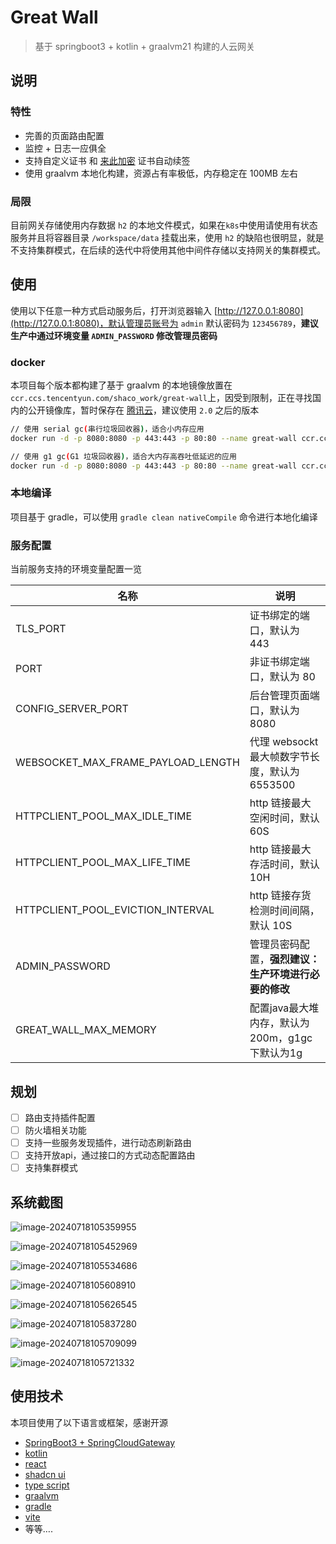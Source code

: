 # Great Wall

> 基于 springboot3 + kotlin + graalvm21 构建的人云网关

## 说明

### 特性

* 完善的页面路由配置
* 监控 + 日志一应俱全
* 支持自定义证书 和 [来此加密](https://letsencrypt.osfipin.com/) 证书自动续签
* 使用 graalvm 本地化构建，资源占有率极低，内存稳定在 100MB 左右

### 局限

目前网关存储使用内存数据 `h2` 的本地文件模式，如果在`k8s`中使用请使用有状态服务并且将容器目录 `/workspace/data` 挂载出来，使用 `h2` 的缺陷也很明显，就是不支持集群模式，在后续的迭代中将使用其他中间件存储以支持网关的集群模式。

## 使用

使用以下任意一种方式启动服务后，打开浏览器输入 [http://127.0.0.1:8080](http://127.0.0.1:8080)，默认管理员账号为 `admin` 默认密码为 `123456789`，**建议生产中通过环境变量 `ADMIN_PASSWORD` 修改管理员密码**

### docker

本项目每个版本都构建了基于 graalvm 的本地镜像放置在 `ccr.ccs.tencentyun.com/shaco_work/great-wall`上，因受到限制，正在寻找国内的公开镜像库，暂时保存在 [腾讯云](https://console.cloud.tencent.com/tcr/publicimage/tag?rid=1&reponame=shaco_work%2Fgreat-wall)，建议使用 `2.0` 之后的版本

```bash
// 使用 serial gc(串行垃圾回收器)，适合小内存应用
docker run -d -p 8080:8080 -p 443:443 -p 80:80 --name great-wall ccr.ccs.tencentyun.com/shaco_work/great-wall:2.10

// 使用 g1 gc(G1 垃圾回收器)，适合大内存高吞吐低延迟的应用
docker run -d -p 8080:8080 -p 443:443 -p 80:80 --name great-wall ccr.ccs.tencentyun.com/shaco_work/great-wall:2.10_g1gc
```

### 本地编译

项目基于 gradle，可以使用 `gradle clean nativeCompile` 命令进行本地化编译

### 服务配置

当前服务支持的环境变量配置一览

| 名称                               | 说明                                                 |
| ---------------------------------- | ---------------------------------------------------- |
| TLS_PORT                           | 证书绑定的端口，默认为 443                           |
| PORT                               | 非证书绑定端口，默认为 80                            |
| CONFIG_SERVER_PORT                 | 后台管理页面端口，默认为 8080                        |
| WEBSOCKET_MAX_FRAME_PAYLOAD_LENGTH | 代理 websockt 最大帧数字节长度，默认为 6553500       |
| HTTPCLIENT_POOL_MAX_IDLE_TIME      | http 链接最大空闲时间，默认60S                       |
| HTTPCLIENT_POOL_MAX_LIFE_TIME      | http 链接最大存活时间，默认10H                       |
| HTTPCLIENT_POOL_EVICTION_INTERVAL  | http 链接存货检测时间间隔，默认 10S                  |
| ADMIN_PASSWORD                     | 管理员密码配置，**强烈建议：生产环境进行必要的修改** |
| GREAT_WALL_MAX_MEMORY              | 配置java最大堆内存，默认为200m，g1gc下默认为1g       |

## 规划

- [ ] 路由支持插件配置
- [ ] 防火墙相关功能
- [ ] 支持一些服务发现插件，进行动态刷新路由
- [ ] 支持开放api，通过接口的方式动态配置路由
- [ ] 支持集群模式

## 系统截图

![image-20240718105359955](./assets/image-20240718105359955.png)

![image-20240718105452969](./assets/image-20240718105452969.png)

![image-20240718105534686](./assets/image-20240718105534686.png)

![image-20240718105608910](./assets/image-20240718105608910.png)

![image-20240718105626545](./assets/image-20240718105626545.png)

![image-20240718105837280](./assets/image-20240718105837280.png)

![image-20240718105709099](./assets/image-20240718105709099.png)

![image-20240718105721332](./assets/image-20240718105721332.png)

## 使用技术

本项目使用了以下语言或框架，感谢开源

* [SpringBoot3 + SpringCloudGateway](https://spring.io/projects/spring-cloud-gateway)
* [kotlin](https://book.kotlincn.net/text/getting-started.html)
* [react](https://zh-hans.react.dev/learn)
* [shadcn ui](https://ui.shadcn.com/)
* [type script](https://www.tslang.cn/)
* [graalvm](https://www.graalvm.org/)
* [gradle](https://gradle.org/)
* [vite](https://vitejs.cn/vite3-cn/guide/)
* 等等….

